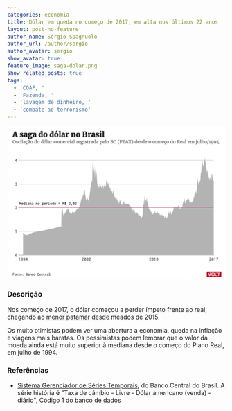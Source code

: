 ```yaml
---
categories: economia
title: Dólar em queda no começo de 2017, em alta nos últimos 22 anos
layout: post-no-feature
author_name: Sérgio Spagnuolo
author_url: /author/sergio
author_avatar: sergio
show_avatar: true
feature_image: saga-dolar.png
show_related_posts: true
tags:
  - 'COAF, '
  - 'Fazenda, '
  - 'lavagem de dinheiro, '
  - 'combate ao terrorismo'
---
```


![Grafico saga do dolar 1997-2017](/graf/saga-dolar.png)

### Descrição

Nos começo de 2017, o dólar começou a perder ímpeto frente ao real, chegando ao [menor patamar](http://www.valor.com.br/financas/4870856/dolar-se-aproxima-de-r-3-com-expectativa-de-fluxo-de-recursos) desde meados de 2015.

Os muito otimistas podem ver uma abertura a economia, queda na inflação e viagens mais baratas. Os pessimistas podem lembrar que o valor da moeda ainda está muito superior à mediana desde o começo do Plano Real, em julho de 1994.


### Referências


- [Sistema Gerenciador de Séries Temporais](https://www3.bcb.gov.br/sgspub/localizarseries/localizarSeries.do?method=prepararTelaLocalizarSeries), do Banco Central do Brasil. A série história é "Taxa de câmbio - Livre - Dólar americano (venda) - diário", Código 1 do banco de dados

